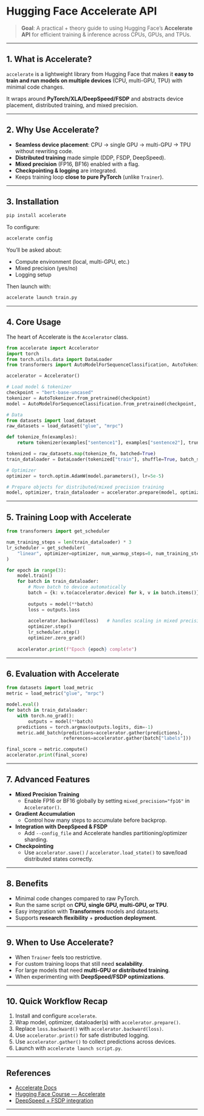 # Hugging Face Accelerate API

> **Goal**: A practical + theory guide to using Hugging Face’s **Accelerate API** for efficient training & inference across CPUs, GPUs, and TPUs.

---

## 1. What is Accelerate?

`accelerate` is a lightweight library from Hugging Face that makes it **easy to train and run models on multiple devices** (CPU, multi-GPU, TPU) with minimal code changes.  

It wraps around **PyTorch/XLA/DeepSpeed/FSDP** and abstracts device placement, distributed training, and mixed precision.

---

## 2. Why Use Accelerate?

- **Seamless device placement**: CPU → single GPU → multi-GPU → TPU without rewriting code.  
- **Distributed training** made simple (DDP, FSDP, DeepSpeed).  
- **Mixed precision** (FP16, BF16) enabled with a flag.  
- **Checkpointing & logging** are integrated.  
- Keeps training loop **close to pure PyTorch** (unlike `Trainer`).

---

## 3. Installation

```bash
pip install accelerate
```

To configure:

```bash
accelerate config
```

You’ll be asked about:
- Compute environment (local, multi-GPU, etc.)  
- Mixed precision (yes/no)  
- Logging setup  

Then launch with:

```bash
accelerate launch train.py
```

---

## 4. Core Usage

The heart of Accelerate is the `Accelerator` class.

```python
from accelerate import Accelerator
import torch
from torch.utils.data import DataLoader
from transformers import AutoModelForSequenceClassification, AutoTokenizer

accelerator = Accelerator()

# Load model & tokenizer
checkpoint = "bert-base-uncased"
tokenizer = AutoTokenizer.from_pretrained(checkpoint)
model = AutoModelForSequenceClassification.from_pretrained(checkpoint, num_labels=2)

# Data
from datasets import load_dataset
raw_datasets = load_dataset("glue", "mrpc")

def tokenize_fn(examples):
    return tokenizer(examples["sentence1"], examples["sentence2"], truncation=True)

tokenized = raw_datasets.map(tokenize_fn, batched=True)
train_dataloader = DataLoader(tokenized["train"], shuffle=True, batch_size=16)

# Optimizer
optimizer = torch.optim.AdamW(model.parameters(), lr=5e-5)

# Prepare objects for distributed/mixed precision training
model, optimizer, train_dataloader = accelerator.prepare(model, optimizer, train_dataloader)
```

---

## 5. Training Loop with Accelerate

```python
from transformers import get_scheduler

num_training_steps = len(train_dataloader) * 3
lr_scheduler = get_scheduler(
    "linear", optimizer=optimizer, num_warmup_steps=0, num_training_steps=num_training_steps
)

for epoch in range(3):
    model.train()
    for batch in train_dataloader:
        # Move batch to device automatically
        batch = {k: v.to(accelerator.device) for k, v in batch.items()}
        
        outputs = model(**batch)
        loss = outputs.loss
        
        accelerator.backward(loss)   # handles scaling in mixed precision
        optimizer.step()
        lr_scheduler.step()
        optimizer.zero_grad()
    
    accelerator.print(f"Epoch {epoch} complete")
```

---

## 6. Evaluation with Accelerate

```python
from datasets import load_metric
metric = load_metric("glue", "mrpc")

model.eval()
for batch in train_dataloader:
    with torch.no_grad():
        outputs = model(**batch)
    predictions = torch.argmax(outputs.logits, dim=-1)
    metric.add_batch(predictions=accelerator.gather(predictions),
                     references=accelerator.gather(batch["labels"]))

final_score = metric.compute()
accelerator.print(final_score)
```

---

## 7. Advanced Features

- **Mixed Precision Training**
  - Enable FP16 or BF16 globally by setting `mixed_precision="fp16"` in `Accelerator()`.
- **Gradient Accumulation**
  - Control how many steps to accumulate before backprop.
- **Integration with DeepSpeed & FSDP**
  - Add `--config_file` and Accelerate handles partitioning/optimizer sharding.
- **Checkpointing**
  - Use `accelerator.save()` / `accelerator.load_state()` to save/load distributed states correctly.

---

## 8. Benefits

- Minimal code changes compared to raw PyTorch.  
- Run the same script on **CPU, single GPU, multi-GPU, or TPU**.  
- Easy integration with **Transformers** models and datasets.  
- Supports **research flexibility** + **production deployment**.  

---

## 9. When to Use Accelerate?

- When `Trainer` feels too restrictive.  
- For custom training loops that still need **scalability**.  
- For large models that need **multi-GPU or distributed training**.  
- When experimenting with **DeepSpeed/FSDP optimizations**.  

---

## 10. Quick Workflow Recap

1. Install and configure `accelerate`.  
2. Wrap model, optimizer, dataloader(s) with `accelerator.prepare()`.  
3. Replace `loss.backward()` with `accelerator.backward(loss)`.  
4. Use `accelerator.print()` for safe distributed logging.  
5. Use `accelerator.gather()` to collect predictions across devices.  
6. Launch with `accelerate launch script.py`.  

---

## References
- [Accelerate Docs](https://huggingface.co/docs/accelerate)  
- [Hugging Face Course — Accelerate](https://huggingface.co/learn/llm-course)  
- [DeepSpeed + FSDP integration](https://huggingface.co/docs/accelerate/usage_guides/deepspeed)  

---
